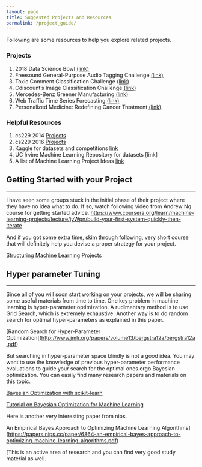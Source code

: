 ```yaml
---  
layout: page  
title: Suggested Projects and Resources  
permalink: /project_guide/  
---  
```


Following are some resources to help you explore related projects.   
 
### Projects
1. 2018 Data Science Bowl [(link)](https://www.kaggle.com/c/data-science-bowl-2018 )
2. Freesound General-Purpose Audio Tagging Challenge [(link)](https://www.kaggle.com/c/freesound-audio-tagging)  
3. Toxic Comment Classification Challenge [(link)](https://www.kaggle.com/c/jigsaw-toxic-comment-classification-challenge)
4. Cdiscount’s Image Classification Challenge [(link)](https://www.kaggle.com/c/cdiscount-image-classification-challenge)  
5. Mercedes-Benz Greener Manufacturing [(link)](https://www.kaggle.com/c/mercedes-benz-greener-manufacturing) 
6. Web Traffic Time Series Forecasting [(link)](https://www.kaggle.com/c/web-traffic-time-series-forecasting)  
7. Personalized Medicine: Redefining Cancer Treatment [(link)](https://www.kaggle.com/c/msk-redefining-cancer-treatment)  
### Helpful Resources 
1. cs229 2014 [Projects](http://cs229.stanford.edu/projects2014.html)
2. cs229 2016 [Projects](http://cs229.stanford.edu/projects2016.html)
3. Kaggle for datasets and competitions [link](https://www.kaggle.com)
4. UC Irvine Machine Learning Repository for datasets [link]
5. A list of Machine Learning Project Ideas [link](https://github.com/NirantK/awesome-project-ideas)

## Getting Started with your Project
___
I have seen some groups stuck in the initial phase of their project where they have no idea what to do. If so, watch following video from Andrew Ng course for getting started advice.
https://www.coursera.org/learn/machine-learning-projects/lecture/jyWpn/build-your-first-system-quickly-then-iterate

And if you got some extra time, skim through following, very short course that will definitely help you devise a proper strategy for your project.

[Structuring Machine Learning Projects](https://www.coursera.org/learn/machine-learning-projects/)

## Hyper parameter Tuning
___
Since all of you will soon start working on your projects, we will be sharing some useful materials from time to time. One key problem in machine learning is hyper-parameter optimization. A rudimentary method is to use Grid Search, which is extremely exhaustive. Another way is to do random search for optimal hyper-parameters as explained in this paper.

 

[Random Search for Hyper-Parameter Optimization[(http://www.jmlr.org/papers/volume13/bergstra12a/bergstra12a.pdf)

 

But searching in hyper-parameter space blindly is not a good idea. You may want to use the knowledge of previous hyper-parameter performance evaluations to guide your search for the optimal ones ergo Bayesian optimization. You can easily find many research papers and materials on this topic.

 

[Bayesian Optimization with scikit-learn](https://www.youtube.com/watch?v=DGJTEBt0d-s)

[Tutorial on Bayesian Optimization for Machine Learning](https://www.iro.umontreal.ca/~bengioy/cifar/NCAP2014-summerschool/slides/Ryan_adams_140814_bayesopt_ncap.pdf)

 

Here is another very interesting paper from nips.

An Empirical Bayes Approach to Optimizing Machine Learning Algorithms](https://papers.nips.cc/paper/6864-an-empirical-bayes-approach-to-optimizing-machine-learning-algorithms.pdf)

 

[This is an active area of research and you can find very good study material as well.